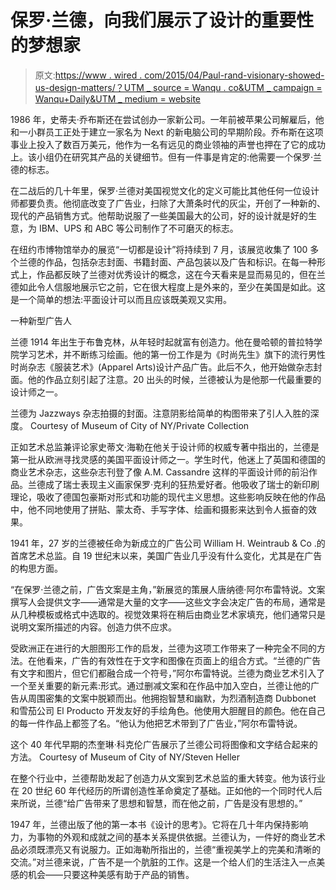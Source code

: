 # 保罗·兰德，向我们展示了设计的重要性的梦想家

> 原文:[https://www . wired . com/2015/04/Paul-rand-visionary-showed-us-design-matters/？UTM _ source = Wanqu . co&UTM _ campaign = Wanqu+Daily&UTM _ medium = website](https://www.wired.com/2015/04/paul-rand-visionary-showed-us-design-matters/?utm_source=wanqu.co&utm_campaign=Wanqu+Daily&utm_medium=website)

1986 年，史蒂夫·乔布斯还在尝试创办一家新公司。一年前被苹果公司解雇后，他和一小群员工正处于建立一家名为 Next 的新电脑公司的早期阶段。乔布斯在这项事业上投入了数百万美元，他作为一名有远见的商业领袖的声誉也押在了它的成功上。该小组仍在研究其产品的关键细节。但有一件事是肯定的:他需要一个保罗·兰德的标志。

在二战后的几十年里，保罗·兰德对美国视觉文化的定义可能比其他任何一位设计师都要负责。他彻底改变了广告业，扫除了大萧条时代的灰尘，开创了一种新的、现代的产品销售方式。他帮助说服了一些美国最大的公司，好的设计就是好的生意，为 IBM、UPS 和 ABC 等公司制作了不可磨灭的标志。

在纽约市博物馆举办的展览“一切都是设计”将持续到 7 月，该展览收集了 100 多个兰德的作品，包括杂志封面、书籍封面、产品包装以及广告和标识。在每一种形式上，作品都反映了兰德对优秀设计的概念，这在今天看来是显而易见的，但在兰德如此令人信服地展示它之前，它在很大程度上是外来的，至少在美国是如此。这是一个简单的想法:平面设计可以而且应该既美观又实用。

一种新型广告人

兰德 1914 年出生于布鲁克林，从年轻时起就富有创造力。他在曼哈顿的普拉特学院学习艺术，并不断练习绘画。他的第一份工作是为《时尚先生》旗下的流行男性时尚杂志《服装艺术》(Apparel Arts)设计产品广告。此后不久，他开始做杂志封面。他的作品立刻引起了注意。20 出头的时候，兰德被认为是他那一代最重要的设计师之一。

 兰德为 Jazzways 杂志拍摄的封面。注意阴影给简单的构图带来了引人入胜的深度。 Courtesy of Museum of City of NY/Private Collection

正如艺术总监兼评论家史蒂文·海勒在他关于设计师的权威专著中指出的，兰德是第一批从欧洲寻找灵感的美国平面设计师之一。学生时代，他迷上了英国和德国的商业艺术杂志，这些杂志刊登了像 A.M. Cassandre 这样的平面设计师的前沿作品。兰德成了瑞士表现主义画家保罗·克利的狂热爱好者。他吸收了瑞士的新印刷理论，吸收了德国包豪斯对形式和功能的现代主义思想。这些影响反映在他的作品中，他不同地使用了拼贴、蒙太奇、手写字体、绘画和摄影来达到令人振奋的效果。

1941 年，27 岁的兰德被任命为新成立的广告公司 William H. Weintraub & Co .的首席艺术总监。自 19 世纪末以来，美国广告业几乎没有什么变化，尤其是在广告的构思方面。

“在保罗·兰德之前，广告文案是主角，”新展览的策展人唐纳德·阿尔布雷特说。文案撰写人会提供文字——通常是大量的文字——这些文字会决定广告的布局，通常是从几种模板或格式中选取的。视觉效果将在稍后由商业艺术家填充，他们通常只是说明文案所描述的内容。创造力供不应求。

受欧洲正在进行的大胆图形工作的启发，兰德为这项工作带来了一种完全不同的方法。在他看来，广告的有效性在于文字和图像在页面上的组合方式。“兰德的广告有文字和图片，但它们都融合成一个符号，”阿尔布雷特说。兰德为商业艺术引入了一个至关重要的新元素:形式。通过删减文案和在作品中加入空白，兰德让他的广告从周围密集的文案中脱颖而出。他拥抱智慧和幽默，为烈酒制造商 Dubbonet 和雪茄公司 El Producto 开发友好的手绘角色。他使用大胆醒目的颜色。他在自己的每一件作品上都签了名。“他认为他把艺术带到了广告业，”阿尔布雷特说。

 这个 40 年代早期的杰奎琳·科克伦广告展示了兰德公司将图像和文字结合起来的方法。 Courtesy of Museum of City of NY/Steven Heller

在整个行业中，兰德帮助发起了创造力从文案到艺术总监的重大转变。他为该行业在 20 世纪 60 年代经历的所谓创造性革命奠定了基础。正如他的一个同时代人后来所说，兰德“给广告带来了思想和智慧，而在他之前，广告是没有思想的。”

1947 年，兰德出版了他的第一本书《设计的思考》。它将在几十年内保持影响力，为事物的外观和成就之间的基本关系提供依据。兰德认为，一件好的商业艺术品必须既漂亮又有说服力。正如海勒所指出的，兰德“重视美学上的完美和清晰的交流。”对兰德来说，广告不是一个肮脏的工作。这是一个给人们的生活注入一点美感的机会——只要这种美感有助于产品的销售。